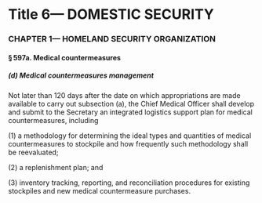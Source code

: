 
# Title 6— DOMESTIC SECURITY
### CHAPTER 1— HOMELAND SECURITY ORGANIZATION
#### § 597a. Medical countermeasures
##### (d) Medical countermeasures management

Not later than 120 days after the date on which appropriations are made available to carry out subsection (a), the Chief Medical Officer shall develop and submit to the Secretary an integrated logistics support plan for medical countermeasures, including

(1) a methodology for determining the ideal types and quantities of medical countermeasures to stockpile and how frequently such methodology shall be reevaluated;

(2) a replenishment plan; and

(3) inventory tracking, reporting, and reconciliation procedures for existing stockpiles and new medical countermeasure purchases.
